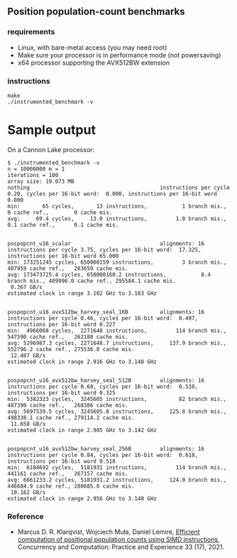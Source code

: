 
## Position population-count benchmarks

### requirements

- Linux, with bare-metal access (you may need root)
- Make sure your processor is in performance mode (not powersaving)
- x64 processor supporting the AVX512BW extension

### instructions

```
make
./instrumented_benchmark -v
```
# Sample output

On a Cannon Lake processor:

```
$ ./instrumented_benchmark -v
n = 10000000 m = 1 
iterations = 100 
array size: 19.073 MB
nothing                                         instructions per cycle 0.20, cycles per 16-bit word:  0.000, instructions per 16-bit word 0.000 
min:       65 cycles,       13 instructions,           1 branch mis.,        0 cache ref.,        0 cache mis.
avg:     69.4 cycles,     13.0 instructions,         1.0 branch mis.,      0.1 cache ref.,      0.1 cache mis.


pospopcnt_u16_scalar                            alignments: 16 
instructions per cycle 3.75, cycles per 16-bit word:  17.325, instructions per 16-bit word 65.000 
min: 173251245 cycles, 650000159 instructions,         3 branch mis.,   407959 cache ref.,   283659 cache mis.
avg: 173473725.4 cycles, 650000160.2 instructions,           8.4 branch mis., 409996.0 cache ref., 295584.1 cache mis.
 0.367 GB/s 
estimated clock in range 3.102 GHz to 3.183 GHz


pospopcnt_u16_avx512bw_harvey_seal_1KB          alignments: 16 
instructions per cycle 0.46, cycles per 16-bit word:  0.497, instructions per 16-bit word 0.227 
min:  4966068 cycles,  2271648 instructions,         114 branch mis.,   547590 cache ref.,   262188 cache mis.
avg: 5296987.3 cycles, 2271648.7 instructions,     137.9 branch mis., 552796.2 cache ref., 275536.8 cache mis.
 12.407 GB/s 
estimated clock in range 2.916 GHz to 3.140 GHz


pospopcnt_u16_avx512bw_harvey_seal_512B         alignments: 16 
instructions per cycle 0.60, cycles per 16-bit word:  0.538, instructions per 16-bit word 0.325 
min:  5382323 cycles,  3245605 instructions,          82 branch mis.,   487390 cache ref.,   268386 cache mis.
avg: 5697539.5 cycles, 3245605.8 instructions,     125.8 branch mis., 498338.1 cache ref., 279114.2 cache mis.
 11.658 GB/s 
estimated clock in range 2.985 GHz to 3.142 GHz


pospopcnt_u16_avx512bw_harvey_seal_256B         alignments: 16 
instructions per cycle 0.84, cycles per 16-bit word:  0.618, instructions per 16-bit word 0.518 
min:  6184692 cycles,  5181931 instructions,         114 branch mis.,   441161 cache ref.,   267157 cache mis.
avg: 6661233.2 cycles, 5181931.2 instructions,     124.0 branch mis., 446684.9 cache ref., 280685.8 cache mis.
 10.162 GB/s 
estimated clock in range 2.956 GHz to 3.148 GHz
```

### Reference

- Marcus D. R. Klarqvist, Wojciech Muła, Daniel Lemire, [Efficient computation of positional population counts using SIMD instructions](https://arxiv.org/abs/1911.02696), Concurrency and Computation: Practice and Experience 33 (17), 2021.


